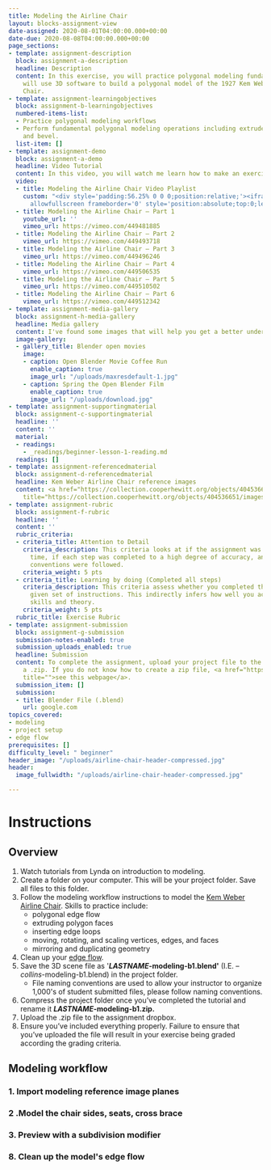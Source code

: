 ```yaml
---
title: Modeling the Airline Chair
layout: blocks-assignment-view
date-assigned: 2020-08-01T04:00:00.000+00:00
date-due: 2020-08-08T04:00:00.000+00:00
page_sections:
- template: assignment-description
  block: assignment-a-description
  headline: Description
  content: In this exercise, you will practice polygonal modeling fundamentals and
    will use 3D software to build a polygonal model of the 1927 Kem Weber Airline
    Chair.
- template: assignment-learningobjectives
  block: assignment-b-learningobjectives
  numbered-items-list:
  - Practice polygonal modeling workflows
  - Perform fundamental polygonal modeling operations including extrude, merge, bridge,
    and bevel.
  list-item: []
- template: assignment-demo
  block: assignment-a-demo
  headline: Video Tutorial
  content: In this video, you will watch me learn how to make an exercise.
  video:
  - title: Modeling the Airline Chair Video Playlist
    custom: "<div style='padding:56.25% 0 0 0;position:relative;'><iframe src='https://vimeo.com/showcase/7467255/embed'
      allowfullscreen frameborder='0' style='position:absolute;top:0;left:0;width:100%;height:100%;'></iframe></div>"
  - title: Modeling the Airline Chair — Part 1
    youtube_url: ''
    vimeo_url: https://vimeo.com/449481885
  - title: Modeling the Airline Chair — Part 2
    vimeo_url: https://vimeo.com/449493718
  - title: Modeling the Airline Chair — Part 3
    vimeo_url: https://vimeo.com/449496246
  - title: Modeling the Airline Chair — Part 4
    vimeo_url: https://vimeo.com/449506535
  - title: Modeling the Airline Chair — Part 5
    vimeo_url: https://vimeo.com/449510502
  - title: Modeling the Airline Chair — Part 6
    vimeo_url: https://vimeo.com/449512342
- template: assignment-media-gallery
  block: assignment-h-media-gallery
  headline: Media gallery
  content: I've found some images that will help you get a better understanding.
  image-gallery:
  - gallery_title: Blender open movies
    image:
    - caption: Open Blender Movie Coffee Run
      enable_caption: true
      image_url: "/uploads/maxresdefault-1.jpg"
    - caption: Spring the Open Blender Film
      enable_caption: true
      image_url: "/uploads/download.jpg"
- template: assignment-supportingmaterial
  block: assignment-c-supportingmaterial
  headline: ''
  content: ''
  material:
  - readings:
    - _readings/beginner-lesson-1-reading.md
  readings: []
- template: assignment-referencedmaterial
  block: assignment-d-referencedmaterial
  headline: Kem Weber Airline Chair reference images
  content: <a href="https://collection.cooperhewitt.org/objects/404536651/images/"
    title="https://collection.cooperhewitt.org/objects/404536651/images/">https://collection.cooperhewitt.org/objects/404536651/images/</a>
- template: assignment-rubric
  block: assignment-f-rubric
  headline: ''
  content: ''
  rubric_criteria:
  - criteria_title: Attention to Detail
    criteria_description: This criteria looks at if the assignment was submitted on
      time, if each step was completed to a high degree of accuracy, and if file naming
      conventions were followed.
    criteria_weight: 5 pts
  - criteria_title: Learning by doing (Completed all steps)
    criteria_description: This criteria assess whether you completed the assignment's
      given set of instructions. This indirectly infers how well you acquired foundational
      skills and theory.
    criteria_weight: 5 pts
  rubric_title: Exercise Rubric
- template: assignment-submission
  block: assignment-g-submission
  submission-notes-enabled: true
  submission_uploads_enabled: true
  headline: Submission
  content: To complete the assignment, upload your project file to the dropbox in
    a .zip. If you do not know how to create a zip file, <a href="https://www.wikihow.com/Make-a-Zip-File"
    title="">see this webpage</a>.
  submission_item: []
  submission:
  - title: Blender File (.blend)
    url: google.com
topics_covered:
- modeling
- project setup
- edge flow
prerequisites: []
difficulty_level: " beginner"
header_image: "/uploads/airline-chair-header-compressed.jpg"
header:
  image_fullwidth: "/uploads/airline-chair-header-compressed.jpg"

---
```

# Instructions

## Overview

1. Watch tutorials from Lynda on introduction to modeling.
2. Create a folder on your computer. This will be your project folder. Save all files to this folder.
3. Follow the modeling workflow instructions to model the [Kem Weber Airline Chair](https://collection.cooperhewitt.org/objects/404536651/images/). Skills to practice include:
   * polygonal edge flow
   * extruding polygon faces
   * inserting edge loops
   * moving, rotating, and scaling vertices, edges, and faces
   * mirroring and duplicating geometry
4. Clean up your [edge flow](https://www.youtube.com/watch?v=Lip59doQQRk).
5. Save the 3D scene file as '**_LASTNAME_-modeling-b1.blend'** (I.E. – _collins_-modeling-b1.blend) in the project folder.
   * File naming conventions are used to allow your instructor to organize 1,000's of student submitted files, please follow naming conventions.
6. Compress the project folder once you’ve completed the tutorial and rename it **_LASTNAME_-modeling-b1.zip.**
7. Upload the .zip file to the assignment dropbox.
8. Ensure you’ve included everything properly. Failure to ensure that you’ve uploaded the file will result in your exercise being graded according the grading criteria.

## Modeling workflow

### 1. Import modeling reference image planes

### 2 .Model the chair sides, seats, cross brace

### 3. Preview with a subdivision modifier

### 8. Clean up the model's edge flow